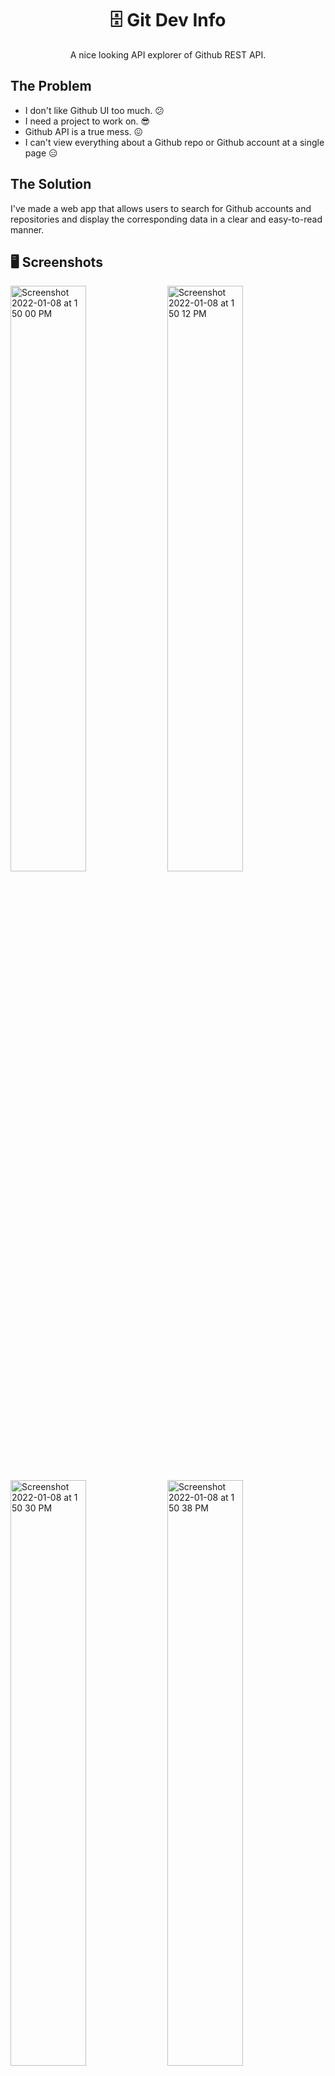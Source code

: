 <h1 align="center">🗄 Git Dev Info</h1>

<p align="center">A nice looking API explorer of Github REST API.</p>

## The Problem

- I don't like Github UI too much. 😕
- I need a project to work on. 😎
- Github API is a true mess. 😖
- I can't view everything about a Github repo or Github account at a single page 😑

## The Solution

I've made a web app that allows users to search for Github accounts and repositories and display the corresponding data in a clear and easy-to-read manner.

## 🖥 Screenshots

<div>

<img width="49%" alt="Screenshot 2022-01-08 at 1 50 00 PM" src="https://user-images.githubusercontent.com/64565584/148633290-2908d3e2-975c-46f0-9f66-8804789c5c8c.png">
<img width="49%" alt="Screenshot 2022-01-08 at 1 50 12 PM" src="https://user-images.githubusercontent.com/64565584/148633289-41202feb-23bb-4ad1-875f-f74769d87c65.png">
<img width="49%" alt="Screenshot 2022-01-08 at 1 50 30 PM" src="https://user-images.githubusercontent.com/64565584/148633287-6570ba17-4d5c-4b1f-abd6-d0b7543fe6cd.png">
<img width="49%" alt="Screenshot 2022-01-08 at 1 50 38 PM" src="https://user-images.githubusercontent.com/64565584/148633283-1f980d68-a589-46c3-bd23-d243d835ace6.png">
<img width="49%" alt="Screenshot 2022-01-08 at 1 50 47 PM" src="https://user-images.githubusercontent.com/64565584/148633282-00d03e0d-6399-4f9f-a9c9-fa728f825a8d.png">
<img width="49%" alt="Screenshot 2022-01-08 at 1 50 57 PM" src="https://user-images.githubusercontent.com/64565584/148633280-7fb418a2-c52c-4232-93d4-632d7d7e5aea.png">
<img width="49%" alt="Screenshot 2022-01-08 at 1 51 06 PM" src="https://user-images.githubusercontent.com/64565584/148633278-2538d13e-b2fa-4cc4-9af4-15addd56f8d3.png">
  
</div>

## 🔬 Technologies Used 

![skills](https://img.shields.io/badge/-JAVASCRIPT-FF0000?style=for-the-badge&logo=javascript&logoColor=white&color=red)
![skills](https://img.shields.io/badge/-HTML-FF0000?style=for-the-badge&logo=html5&logoColor=white&color=green)
![skills](https://img.shields.io/badge/-CSS-FF0000?style=for-the-badge&logo=css3&logoColor=white&color=blue)
![skills](https://img.shields.io/badge/-TAILWIND_CSS-FF0000?style=for-the-badge&logo=tailwindcss&logoColor=white&color=22D3EE)
![skills](https://img.shields.io/badge/-REACT_JS-FF0000?style=for-the-badge&logo=react&logoColor=white&color=38BDF8)
![skills](https://img.shields.io/badge/-FIGMA-FF0000?style=for-the-badge&logo=figma&logoColor=white&color=red)

## ⌨️ Setup

If you want to run the website on your local machine:
1. Clone the repository: `git clone https://github.com/melvinchia3636/gitinfo`
2. Install all required dependencies using `npm install`
3. Create a `.env` file in the project root folder and put your github API key inside: `REACT_APP_API_KEY = 'YOUR_API_KEY'`
4. Run `npm start` and you're good to go.

## 📈 Status

This project is still under development, new features are being added constantly. If any bugs are found, please file an issue here, and I'll resolve it ASAP.

## 💡 Inspirations 

This project was inspired by Allicodes' ![Git-Find](https://github.com/alli-Codes/Git-find) project, which allows users to search for relevant information about any Github account as part of the **#31daysofdevelopment** event.
 
## 📄 License

This project is licensed under MIT.
